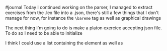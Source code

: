 #journal 
Today I continued working on the parser, I managed to extract exercises from the .lex file into a .json, there's still a few things that I don't manage for now, for instance the `\bareme` tag as well as graphical drawings

The next thing I'm going to do is make a platon exercice accepting json file. To do so I need to be able to initialize 

I think I could use a list containing the element as well as